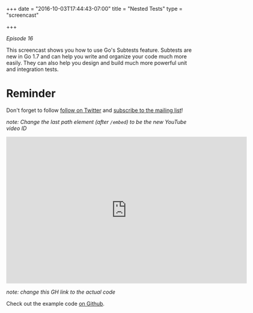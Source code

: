 +++
date = "2016-10-03T17:44:43-07:00"
title = "Nested Tests"
type = "screencast"

+++

_Episode 16_

This screencast shows you how to use Go's Subtests feature. Subtests are new in Go 1.7 and can help you write and organize your code much more easily. They can also help you design and build much more powerful unit and integration tests.

<!--more-->

# Reminder

Don't forget to follow [follow on Twitter](https://twitter.com/goin5minutes) and [subscribe to the mailing list](https://www.goin5minutes.com/subscribe/)!


_note: Change the last path element (after `/embed`) to be the new YouTube video ID_

<iframe
  class="ytplayer"
  type="text/html"
  width="640"
  height="390"
  src="https://www.youtube.com/embed/QvWUCYwmExE?autoplay=0&origin=https://www.goin5minutes.com"
  frameborder="0"
></iframe>

_note: change this GH link to the actual code_

Check out the example code [on Github](https://github.com/arschles/go-in-5-minutes/tree/master/episode0).
